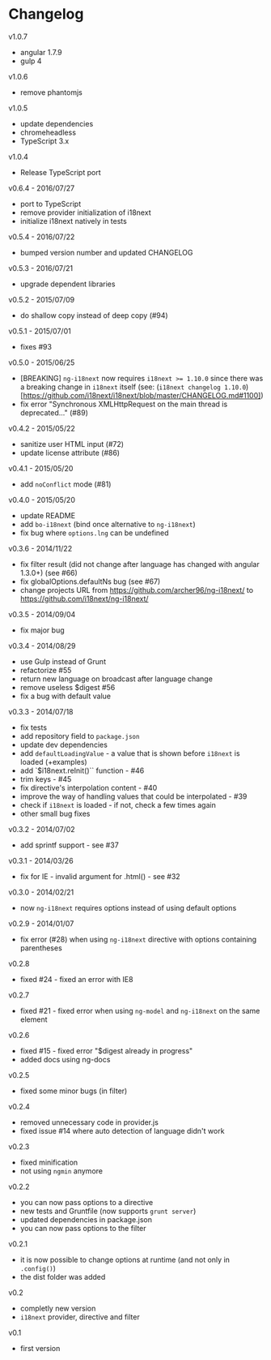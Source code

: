 # Changelog #
v1.0.7
- angular 1.7.9
- gulp 4

v1.0.6
- remove phantomjs

v1.0.5
- update dependencies
- chromeheadless
- TypeScript 3.x

v1.0.4
- Release TypeScript port

v0.6.4 - 2016/07/27
- port to TypeScript
- remove provider initialization of i18next
- initialize i18next natively in tests

v0.5.4 - 2016/07/22
- bumped version number and updated CHANGELOG

v0.5.3 - 2016/07/21
- upgrade dependent libraries

v0.5.2 - 2015/07/09
- do shallow copy instead of deep copy (#94)

v0.5.1 - 2015/07/01
- fixes #93

v0.5.0 - 2015/06/25
- [BREAKING] `ng-i18next` now requires `i18next >= 1.10.0` since there was a breaking change in `i18next` itself (see: (`i18next changelog 1.10.0`)[https://github.com/i18next/i18next/blob/master/CHANGELOG.md#1100])
- fix error "Synchronous XMLHttpRequest on the main thread is deprecated..." (#89)

v0.4.2 - 2015/05/22
- sanitize user HTML input (#72)
- update license attribute (#86)

v0.4.1 - 2015/05/20
- add `noConflict` mode (#81)

v0.4.0 - 2015/05/20
- update README
- add `bo-i18next` (bind once alternative to `ng-i18next`)
- fix bug where `options.lng` can be undefined

v0.3.6 - 2014/11/22
- fix filter result (did not change after language has changed with angular 1.3.0+) (see #66)
- fix globalOptions.defaultNs bug (see #67)
- change projects URL from https://github.com/archer96/ng-i18next/ to https://github.com/i18next/ng-i18next/

v0.3.5 - 2014/09/04
- fix major bug

v0.3.4 - 2014/08/29
- use Gulp instead of Grunt
- refactorize #55
- return new language on broadcast after language change
- remove useless $digest #56
- fix a bug with default value

v0.3.3 - 2014/07/18
- fix tests
- add repository field to `package.json`
- update dev dependencies
- add `defaultLoadingValue` - a value that is shown before `i18next` is loaded (+examples)
- add `$i18next.reInit()`` function - #46
- trim keys - #45
- fix directive's interpolation content - #40
- improve the way of handling values that could be interpolated - #39
- check if `i18next` is loaded - if not, check a few times again
- other small bug fixes

v0.3.2 - 2014/07/02
- add sprintf support - see #37

v0.3.1 - 2014/03/26
- fix for IE - invalid argument for .html() - see #32

v0.3.0 - 2014/02/21
- now `ng-i18next` requires options instead of using default options

v0.2.9 - 2014/01/07
- fix error (#28) when using `ng-i18next` directive with options containing parentheses

v0.2.8
- fixed #24 - fixed an error with IE8

v0.2.7
- fixed #21 - fixed error when using `ng-model` and `ng-i18next` on the same element

v0.2.6
- fixed #15 - fixed error "$digest already in progress"
- added docs using ng-docs

v0.2.5
- fixed some minor bugs (in filter)

v0.2.4
- removed unnecessary code in provider.js
- fixed issue #14 where auto detection of language didn't work

v0.2.3
- fixed minification
- not using `ngmin` anymore

v0.2.2
- you can now pass options to a directive
- new tests and Gruntfile (now supports `grunt server`)
- updated dependencies in package.json
- you can now pass options to the filter

v0.2.1
- it is now possible to change options at runtime (and not only in `.config()`)
- the dist folder was added

v0.2
- completly new version
- `i18next` provider, directive and filter

v0.1
- first version

